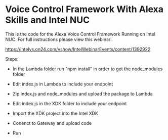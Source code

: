 # Voice Control Framework With Alexa Skills and Intel NUC #

This is the code for the Alexa Voice Control Framework Running on Intel NUC. For full instructions please view this webinar:

https://intelvs.on24.com/vshow/IntelWebinarEvents/content/1392922

Steps:

* In the Lambda folder run "npm install" in order to get the node_modules folder

* Edit index.js in Lambda to include your endpoint

* Zip index.js and node_modules and upload the package to Lambda

* Edit index.js in the XDK folder to include your endpoint

* Import the XDK project into the Intel XDK

* Conenct to Gateway and upload code

* Run
